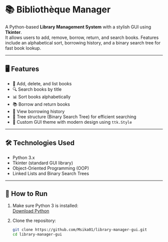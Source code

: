# 📚 Bibliothèque Manager

A Python-based **Library Management System** with a stylish GUI using **Tkinter**.  
It allows users to add, remove, borrow, return, and search books. Features include an alphabetical sort, borrowing history, and a binary search tree for fast book lookup.

---

## 🖥️ Features

- 📘 Add, delete, and list books
- 🔍 Search books by title
- 📊 Sort books alphabetically
- 📚 Borrow and return books
- 📜 View borrowing history
- 🌳 Tree structure (Binary Search Tree) for efficient searching
- 🎨 Custom GUI theme with modern design using `ttk.Style`

---

## 🛠️ Technologies Used

- Python 3.x
- Tkinter (standard GUI library)
- Object-Oriented Programming (OOP)
- Linked Lists and Binary Search Trees

---

## 🚀 How to Run

1. Make sure Python 3 is installed:  
   [Download Python](https://www.python.org/downloads/)

2. Clone the repository:

   ```bash
   git clone https://github.com/Msika01/library-manager-gui.git
   cd library-manager-gui
